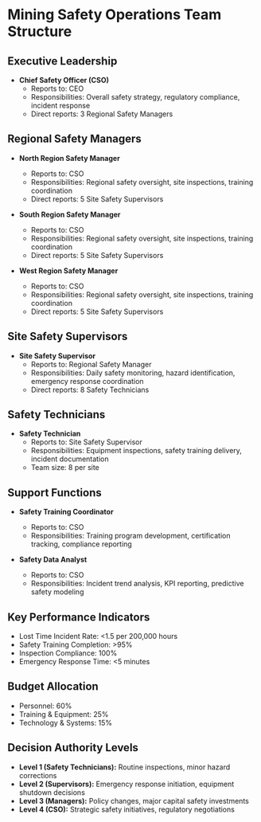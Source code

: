 # Mining Safety Operations Team Structure

## Executive Leadership
- **Chief Safety Officer (CSO)**
  - Reports to: CEO
  - Responsibilities: Overall safety strategy, regulatory compliance, incident response
  - Direct reports: 3 Regional Safety Managers

## Regional Safety Managers
- **North Region Safety Manager**
  - Reports to: CSO
  - Responsibilities: Regional safety oversight, site inspections, training coordination
  - Direct reports: 5 Site Safety Supervisors

- **South Region Safety Manager**
  - Reports to: CSO
  - Responsibilities: Regional safety oversight, site inspections, training coordination
  - Direct reports: 5 Site Safety Supervisors

- **West Region Safety Manager**
  - Reports to: CSO
  - Responsibilities: Regional safety oversight, site inspections, training coordination
  - Direct reports: 5 Site Safety Supervisors

## Site Safety Supervisors
- **Site Safety Supervisor**
  - Reports to: Regional Safety Manager
  - Responsibilities: Daily safety monitoring, hazard identification, emergency response coordination
  - Direct reports: 8 Safety Technicians

## Safety Technicians
- **Safety Technician**
  - Reports to: Site Safety Supervisor
  - Responsibilities: Equipment inspections, safety training delivery, incident documentation
  - Team size: 8 per site

## Support Functions
- **Safety Training Coordinator**
  - Reports to: CSO
  - Responsibilities: Training program development, certification tracking, compliance reporting

- **Safety Data Analyst**
  - Reports to: CSO
  - Responsibilities: Incident trend analysis, KPI reporting, predictive safety modeling

## Key Performance Indicators
- Lost Time Incident Rate: <1.5 per 200,000 hours
- Safety Training Completion: >95%
- Inspection Compliance: 100%
- Emergency Response Time: <5 minutes

## Budget Allocation
- Personnel: 60%
- Training & Equipment: 25%
- Technology & Systems: 15%

## Decision Authority Levels
- **Level 1 (Safety Technicians):** Routine inspections, minor hazard corrections
- **Level 2 (Supervisors):** Emergency response initiation, equipment shutdown decisions
- **Level 3 (Managers):** Policy changes, major capital safety investments
- **Level 4 (CSO):** Strategic safety initiatives, regulatory negotiations

